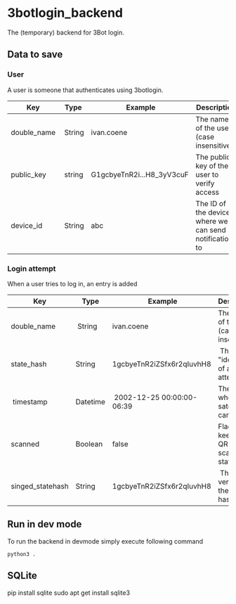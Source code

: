 # 3botlogin_backend
The (temporary) backend for 3Bot login.

## Data to save
### User
A user is someone that authenticates using 3botlogin.

| Key | Type | Example | Description |
| --- | --- | --- | --- |
| double_name | String | ivan.coene | The name of the user (case insensitive) | 
| public_key | string | G1gcbyeTnR2i...H8_3yV3cuF | The public key of the user to verify access |
| device_id | String | abc | The ID of the device where we can send notifications to | 


### Login attempt
When a user tries to log in, an entry is added

| Key | Type | Example | Description |
| --- | --- | --- | --- |
| double_name | String | ivan.coene | The name of the user (case insensitive) | 
| state_hash | String | 1gcbyeTnR2iZSfx6r2qIuvhH8 | The "identifier" of a login-attempt |
| timestamp | Datetime | 2002-12-25 00:00:00-06:39 | The time when this satehash came in |
| scanned | Boolean | false | Flag to keep the QR-scanned state |
| singed_statehash | String | 1gcbyeTnR2iZSfx6r2qIuvhH8 | The signed version of the state hash|

## Run in dev mode
To run the backend in devmode simply execute following command
```
python3 .
```
## SQLite

pip install sqlite
sudo apt get install sqlite3
